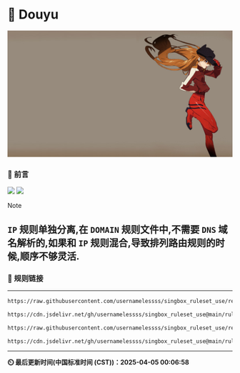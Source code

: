 
# 🧸 Douyu
![](https://raw.githubusercontent.com/usernamelessss/picture-bed/main/images/202504042256831.jpg)
### 📣 前言
![](https://shields.io/badge/-移除重复规则-ff69b4) ![](https://shields.io/badge/-IP&nbsp;规则单独存放不与&nbsp;DOMAIN&nbsp;等混合-green)
> [!NOTE]
**`IP` 规则单独分离,在 `DOMAIN` 规则文件中,不需要 `DNS` 域名解析的,如果和 `IP` 规则混合,导致排列路由规则的时候,顺序不够灵活.**
---

###  🔗 规则链接
---

```url
https://raw.githubusercontent.com/usernamelessss/singbox_ruleset_use/refs/heads/main/rule/Douyu/Douyu_No_IP.json
```

```url
https://cdn.jsdelivr.net/gh/usernamelessss/singbox_ruleset_use@main/rule/Douyu/Douyu_No_IP.json
```

```url
https://raw.githubusercontent.com/usernamelessss/singbox_ruleset_use/refs/heads/main/rule/Douyu/Douyu_No_IP.srs
```

```url
https://cdn.jsdelivr.net/gh/usernamelessss/singbox_ruleset_use@main/rule/Douyu/Douyu_No_IP.srs
```

---
**⏲️ 最后更新时间(中国标准时间 (CST))：2025-04-05 00:06:58**